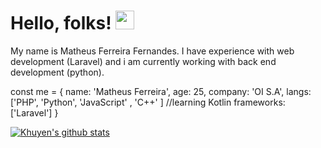 # Hello, folks! <img src="https://raw.githubusercontent.com/MartinHeinz/MartinHeinz/master/wave.gif" width="30px">

My name is Matheus Ferreira Fernandes. I have experience with web development (Laravel) and i am currently working with back end development (python).

const me = {
  name: 'Matheus Ferreira',
  age: 25,
  company: 'OI S.A',
  langs: ['PHP', 'Python', 'JavaScript' , 'C++' ] //learning Kotlin
  frameworks: ['Laravel']
}


[![Khuyen's github stats](https://github-readme-stats.vercel.app/api?username=ffmatheus&count_private=true&show_icons=true&theme=radical&hide_rank=false)](https://github.com/ffmathues/github-readme-stats)

